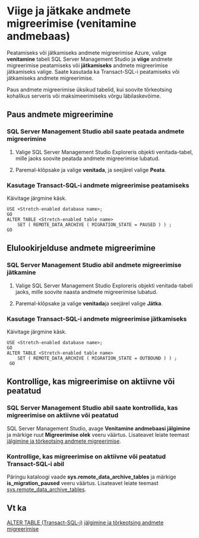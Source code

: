 <properties
    pageTitle="Viige ja jätkake andmete migreerimise (venitamine andmebaas) | Microsoft Azure'i"
    description="Saate teada, kuidas peatada või seda jätkata andmete migreerimise Azure."
    services="sql-server-stretch-database"
    documentationCenter=""
    authors="douglaslMS"
    manager="jhubbard"
    editor=""/>

<tags
    ms.service="sql-server-stretch-database"
    ms.workload="data-management"
    ms.tgt_pltfrm="na"
    ms.devlang="na"
    ms.topic="article"
    ms.date="06/14/2016"
    ms.author="douglasl"/>

# <a name="pause-and-resume-data-migration-stretch-database"></a>Viige ja jätkake andmete migreerimise (venitamine andmebaas)

Peatamiseks või jätkamiseks andmete migreerimise Azure, valige **venitamine** tabeli SQL Server Management Studio ja **viige** andmete migreerimise peatamiseks või **jätkamiseks** andmete migreerimise jätkamiseks valige. Saate kasutada ka Transact\-SQL-i peatamiseks või jätkamiseks andmete migreerimise.

Paus andmete migreerimise üksikud tabelid, kui soovite tõrkeotsing kohalikus serveris või maksimeerimiseks võrgu läbilaskevõime.

## <a name="pause-data-migration"></a>Paus andmete migreerimine

### <a name="use-sql-server-management-studio-to-pause-data-migration"></a>SQL Server Management Studio abil saate peatada andmete migreerimine

1.  Valige SQL Server Management Studio Exploreris objekti venitada\-tabel, mille jaoks soovite peatada andmete migreerimise lubatud.

2.  Paremal\-klõpsake ja valige **venitada**, ja seejärel valige **Peata**.

### <a name="use-transact-sql-to-pause-data-migration"></a>Kasutage Transact\-SQL-i andmete migreerimise peatamiseks
Käivitage järgmine käsk.

```tsql
USE <Stretch-enabled database name>;
GO
ALTER TABLE <Stretch-enabled table name>  
    SET ( REMOTE_DATA_ARCHIVE ( MIGRATION_STATE = PAUSED ) ) ;  
GO
```

## <a name="resume-data-migration"></a>Elulookirjelduse andmete migreerimine

### <a name="use-sql-server-management-studio-to-resume-data-migration"></a>SQL Server Management Studio abil andmete migreerimise jätkamine

1.  Valige SQL Server Management Studio Exploreris objekti venitada\-tabeli jaoks, mille soovite naasta andmete migreerimise lubatud.

2.  Paremal\-klõpsake ja valige **venitada**ja seejärel valige **Jätka**.

### <a name="use-transact-sql-to-resume-data-migration"></a>Kasutage Transact\-SQL-i andmete migreerimise jätkamiseks
Käivitage järgmine käsk.

```tsql
USE <Stretch-enabled database name>;
GO
ALTER TABLE <Stretch-enabled table name>   
    SET ( REMOTE_DATA_ARCHIVE ( MIGRATION_STATE = OUTBOUND ) ) ;  
 GO
```

## <a name="check-whether-migration-is-active-or-paused"></a>Kontrollige, kas migreerimise on aktiivne või peatatud

### <a name="use-sql-server-management-studio-to-check-whether-migration-is-active-or-paused"></a>SQL Server Management Studio abil saate kontrollida, kas migreerimise on aktiivne või peatatud
SQL Server Management Studio, avage **Venitamine andmebaasi jälgimine** ja märkige ruut **Migreerimise olek** veeru väärtus. Lisateavet leiate teemast [jälgimine ja tõrkeotsing andmete migreerimise](sql-server-stretch-database-monitor.md).

### <a name="use-transact-sql-to-check-whether-migration-is-active-or-paused"></a>Kontrollige, kas migreerimise on aktiivne või peatatud Transact-SQL-i abil
Päringu kataloogi vaade **sys.remote_data_archive_tables** ja märkige **is_migration_paused** veeru väärtus. Lisateavet leiate teemast [sys.remote_data_archive_tables](https://msdn.microsoft.com/library/dn935003.aspx).

## <a name="see-also"></a>Vt ka

[ALTER TABLE (Transact-SQL-i)](https://msdn.microsoft.com/library/ms190273.aspx)
[jälgimine ja tõrkeotsing andmete migreerimise](sql-server-stretch-database-monitor.md)
